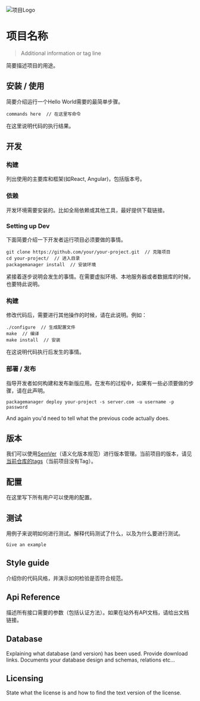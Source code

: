 ![项目Logo](./images/logo.sample.png)

# 项目名称
> Additional information or tag line

简要描述项目的用途。

## 安装 / 使用

简要介绍运行一个Hello World需要的最简单步骤。

```shell
commands here  // 在这里写命令
```

在这里说明代码的执行结果。

## 开发

### 构建
列出使用的主要库和框架(如React, Angular)，包括版本号。

### 依赖
开发环境需要安装的。比如全局依赖或其他工具，最好提供下载链接。


### Setting up Dev

下面简要介绍一下开发者运行项目必须要做的事情。

```shell
git clone https://github.com/your/your-project.git  // 克隆项目
cd your-project/  // 进入目录
packagemanager install  // 安装环境
```

紧接着逐步说明会发生的事情。在需要虚拟环境、本地服务器或者数据库的时候，也要特此说明。

### 构建

修改代码后，需要进行其他操作的时候，请在此说明。例如：

```shell
./configure  // 生成配置文件
make  // 编译
make install  // 安装
```

在这说明代码执行后发生的事情。

### 部署 / 发布
指导开发者如何构建和发布新版应用。在发布的过程中，如果有一些必须要做的步骤，请在此声明。

```shell
packagemanager deploy your-project -s server.com -u username -p password
```

And again you'd need to tell what the previous code actually does.

## 版本

我们可以使用[SemVer](http://semver.org/lang/zh-CN/)（语义化版本规范）进行版本管理。当前项目的版本，请见[当前仓库的tags](/tags)（当前项目没有Tag）。


## 配置

在这里写下所有用户可以使用的配置。

## 测试

用例子来说明如何进行测试。解释代码测试了什么，以及为什么要进行测试。

```shell
Give an example
```

## Style guide

介绍你的代码风格，并演示如何检验是否符合规范。

## Api Reference

描述所有接口需要的参数（包括认证方法）。如果在站外有API文档，请给出文档链接。

## Database

Explaining what database (and version) has been used. Provide download links.
Documents your database design and schemas, relations etc... 

## Licensing

State what the license is and how to find the text version of the license.
